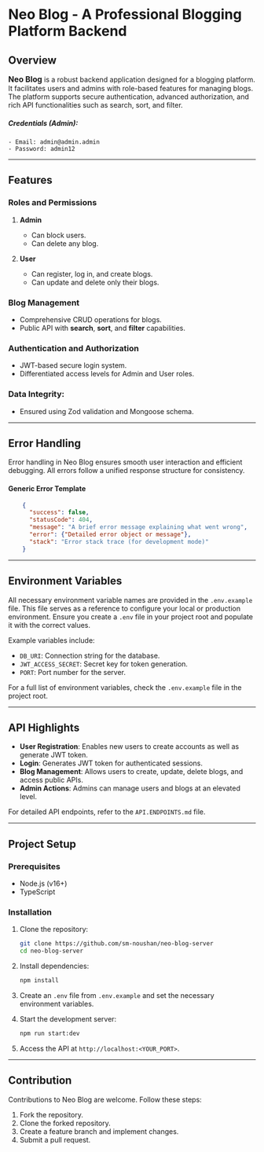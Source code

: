 # Neo Blog - A Professional Blogging Platform Backend

## Overview

<a href="https://neo-blog-server.vercel.app/" style="text-decoration: none; font-size: 1.125em; font-weight: bold;">Neo Blog</a> is a robust backend application designed for a blogging platform. It facilitates users and admins with role-based features for managing blogs. The platform supports secure authentication, advanced authorization, and rich API functionalities such as search, sort, and filter.

##### Credentials (Admin):

    - Email: admin@admin.admin
    - Password: admin12

---

## Features

### Roles and Permissions

1. **Admin**

   - Can block users.
   - Can delete any blog.

2. **User**
   - Can register, log in, and create blogs.
   - Can update and delete only their blogs.

### Blog Management

- Comprehensive CRUD operations for blogs.
- Public API with **search**, **sort**, and **filter** capabilities.

### Authentication and Authorization

- JWT-based secure login system.
- Differentiated access levels for Admin and User roles.

### Data Integrity:

- Ensured using Zod validation and Mongoose schema.

---

## Error Handling

Error handling in Neo Blog ensures smooth user interaction and efficient debugging. All errors follow a unified response structure for consistency.

#### Generic Error Template

```json
    {
      "success": false,
      "statusCode": 404,
      "message": "A brief error message explaining what went wrong",
      "error": {"Detailed error object or message"},
      "stack": "Error stack trace (for development mode)"
    }
```

---

## Environment Variables

All necessary environment variable names are provided in the `.env.example` file. This file serves as a reference to configure your local or production environment. Ensure you create a `.env` file in your project root and populate it with the correct values.

Example variables include:

- `DB_URI`: Connection string for the database.
- `JWT_ACCESS_SECRET`: Secret key for token generation.
- `PORT`: Port number for the server.

For a full list of environment variables, check the `.env.example` file in the project root.

---

## API Highlights

- **User Registration**: Enables new users to create accounts as well as generate JWT token.
- **Login**: Generates JWT token for authenticated sessions.
- **Blog Management**: Allows users to create, update, delete blogs, and access public APIs.
- **Admin Actions**: Admins can manage users and blogs at an elevated level.

For detailed API endpoints, refer to the `API.ENDPOINTS.md` file.

---

## Project Setup

### Prerequisites

- Node.js (v16+)
- TypeScript

### Installation

1. Clone the repository:

   ```bash
   git clone https://github.com/sm-noushan/neo-blog-server
   cd neo-blog-server
   ```

2. Install dependencies:

   ```bash
   npm install
   ```

3. Create an `.env` file from `.env.example` and set the necessary environment variables.

4. Start the development server:

   ```bash
   npm run start:dev
   ```

5. Access the API at `http://localhost:<YOUR_PORT>`.

---

## Contribution

Contributions to Neo Blog are welcome. Follow these steps:

1. Fork the repository.
2. Clone the forked repository.
3. Create a feature branch and implement changes.
4. Submit a pull request.
